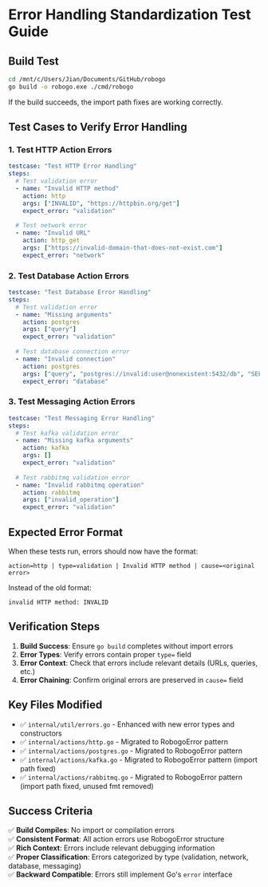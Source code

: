 # Error Handling Standardization Test Guide

## Build Test
```bash
cd /mnt/c/Users/Jian/Documents/GitHub/robogo
go build -o robogo.exe ./cmd/robogo
```

If the build succeeds, the import path fixes are working correctly.

## Test Cases to Verify Error Handling

### 1. Test HTTP Action Errors
```yaml
testcase: "Test HTTP Error Handling"
steps:
  # Test validation error
  - name: "Invalid HTTP method"
    action: http
    args: ["INVALID", "https://httpbin.org/get"]
    expect_error: "validation"
  
  # Test network error  
  - name: "Invalid URL"
    action: http_get
    args: ["https://invalid-domain-that-does-not-exist.com"]
    expect_error: "network"
```

### 2. Test Database Action Errors
```yaml
testcase: "Test Database Error Handling"
steps:
  # Test validation error
  - name: "Missing arguments"
    action: postgres
    args: ["query"]
    expect_error: "validation"
  
  # Test database connection error
  - name: "Invalid connection"
    action: postgres
    args: ["query", "postgres://invalid:user@nonexistent:5432/db", "SELECT 1"]
    expect_error: "database"
```

### 3. Test Messaging Action Errors
```yaml
testcase: "Test Messaging Error Handling"  
steps:
  # Test kafka validation error
  - name: "Missing kafka arguments"
    action: kafka
    args: []
    expect_error: "validation"
  
  # Test rabbitmq validation error
  - name: "Invalid rabbitmq operation"
    action: rabbitmq
    args: ["invalid_operation"]
    expect_error: "validation"
```

## Expected Error Format

When these tests run, errors should now have the format:
```
action=http | type=validation | Invalid HTTP method | cause=<original error>
```

Instead of the old format:
```
invalid HTTP method: INVALID
```

## Verification Steps

1. **Build Success**: Ensure `go build` completes without import errors
2. **Error Types**: Verify errors contain proper `type=` field
3. **Error Context**: Check that errors include relevant details (URLs, queries, etc.)
4. **Error Chaining**: Confirm original errors are preserved in `cause=` field

## Key Files Modified

- ✅ `internal/util/errors.go` - Enhanced with new error types and constructors
- ✅ `internal/actions/http.go` - Migrated to RobogoError pattern  
- ✅ `internal/actions/postgres.go` - Migrated to RobogoError pattern
- ✅ `internal/actions/kafka.go` - Migrated to RobogoError pattern (import path fixed)
- ✅ `internal/actions/rabbitmq.go` - Migrated to RobogoError pattern (import path fixed, unused fmt removed)

## Success Criteria

✅ **Build Compiles**: No import or compilation errors  
✅ **Consistent Format**: All action errors use RobogoError structure  
✅ **Rich Context**: Errors include relevant debugging information  
✅ **Proper Classification**: Errors categorized by type (validation, network, database, messaging)  
✅ **Backward Compatible**: Errors still implement Go's `error` interface